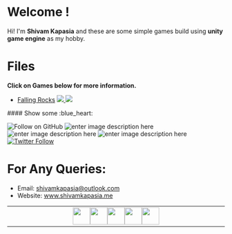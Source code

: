 # Welcome !

Hi! I'm **Shivam Kapasia** and these are some simple games build using **unity game engine** as my hobby.



# Files

**Click on Games below for more information.**

 - [Falling Rocks](https://github.com/shivamkapasia0/Unity-Games/tree/master/Unity%20Games/Falling%20Rocks)
 <a href="https://github.com/shivamkapasia0/Unity-Games/tree/master/Builds/Falling%20Rocks%20Builds">![](https://img.shields.io/badge/Builds-.exe-brightgreen)
</a><a href="https://github.com/shivamkapasia0/Unity-Games/tree/master/Unity%20Games/Falling%20Rocks">![](https://img.shields.io/badge/Source-code-green)
</a>
#### Show some  :blue_heart:

![Follow on GitHub](https://img.shields.io/github/followers/shivamkapasia0.svg?style=social) ![enter image description here](https://img.shields.io/github/forks/shivamkapasia0/Unity-Games?label=Fork&style=social)
![enter image description here](https://img.shields.io/github/stars/shivamkapasia0/Unity-Games?style=social)    	 ![enter image description here](https://img.shields.io/github/watchers/shivamkapasia0/Unity-Games?style=social)[![Twitter Follow](https://img.shields.io/twitter/follow/shivaay0o7.svg?label=Follow&style=social)](https://twitter.com/shivaay0o7)

# For Any Queries:
- Email: shivamkapasia@outlook.com
- Website: www.shivamkapasia.me

<table align="center"><tr><td align="center" width="9999">
<a target="_blank" href="https://www.linkedin.com/in/shivam-kapasia-8a485218a/">
<img src="https://img.icons8.com/color/48/000000/linkedin.png" width="40"/></a><a target="_blank" href="https://instagram.com/shivaay0o7"><img src="https://img.icons8.com/fluent/48/000000/instagram-new.png" width="40"/></a><a target="_blank" href="https://twitter.com/shivaay0o7"><img src="https://img.icons8.com/color/48/000000/twitter-squared.png" width="40"/></a><a target="_blank" href="http://shivamkapasia.me"><img src="https://img.icons8.com/color/48/000000/working-with-a-laptop.png" width="40"/></a><a target="_blank" href="mailto:shivamkapasia@outlook.com"><img src="https://img.icons8.com/fluent/48/000000/important-mail.png" width="40"/>
</a>


